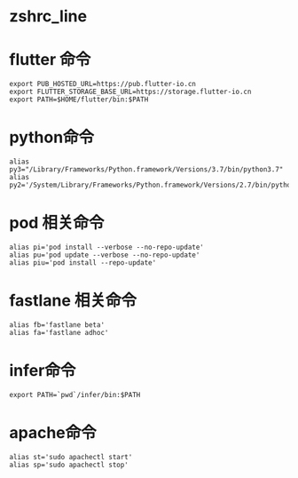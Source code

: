 # zshrc_line



# flutter 命令
``` 
export PUB_HOSTED_URL=https://pub.flutter-io.cn
export FLUTTER_STORAGE_BASE_URL=https://storage.flutter-io.cn
export PATH=$HOME/flutter/bin:$PATH
``` 



# python命令
``` 
alias py3="/Library/Frameworks/Python.framework/Versions/3.7/bin/python3.7"
alias py2='/System/Library/Frameworks/Python.framework/Versions/2.7/bin/python2.7'
``` 


# pod 相关命令
``` 
alias pi='pod install --verbose --no-repo-update'
alias pu='pod update --verbose --no-repo-update'
alias piu='pod install --repo-update'

``` 
# fastlane 相关命令
``` 
alias fb='fastlane beta'
alias fa='fastlane adhoc'
``` 

# infer命令
``` 
export PATH=`pwd`/infer/bin:$PATH
``` 


# apache命令
``` 
alias st='sudo apachectl start'
alias sp='sudo apachectl stop'
``` 
